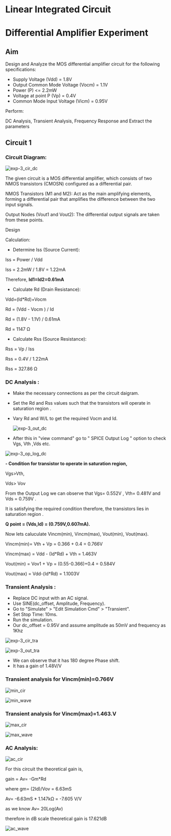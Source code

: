 # Linear Integrated Circuit
# Differential Amplifier Experiment

## Aim

Design and Analyze the MOS differential amplifier circuit for the following specifications:

- Supply Voltage (Vdd) = 1.8V
- Output Common Mode Voltage (Vocm) = 1.1V
- Power (P) <= 2.2mW
- Voltage at point P (Vp) = 0.4V
- Common Mode Input Voltage (Vicm) = 0.95V


Perform:

DC Analysis, Transient Analysis, Frequency Response and Extract the parameters

## Circuit 1

### Circuit Diagram:

![exp-3_cir_dc](https://github.com/user-attachments/assets/8848c74c-cc72-4f3a-b6f1-9b68bfa684f7)

The given circuit is a MOS differential amplifier, which consists of two NMOS transistors (CMOSN) configured as a differential pair. 

NMOS Transistors (M1 and M2): Act as the main amplifying elements, forming a differential pair that amplifies the difference between the two input signals.

Output Nodes (Vout1 and Vout2): The differential output signals are taken from these points.

Design

Calculation:

- Determine Iss (Source Current):

Iss = Power / Vdd

Iss = 2.2mW / 1.8V = 1.22mA

Therefore, **Id1=Id2=0.61mA**

- Calculate Rd (Drain Resistance):

Vdd=(Id*Rd)+Vocm

Rd = (Vdd - Vocm ) / Id

Rd = (1.8V - 1.1V) / 0.61mA

Rd = 1147 Ω

- Calculate Rss (Source Resistance):

Rss = Vp / Iss

Rss = 0.4V / 1.22mA

Rss = 327.86 Ω

### DC Analysis :
- Make the necessary connections as per the circuit daigram.
- Set the Rd and Rss values such that the transistors will operate in saturation region .
- Vary Rd and W/L to get the required Vocm and Id.


  ![exp-3_out_dc](https://github.com/user-attachments/assets/9d90d2d6-151e-4456-9599-98a1306c6a62)
  
 - After this in "view command" go to " SPICE Output Log " option to check Vgs, Vth ,Vds etc.
  
  ![exp-3_op_log_dc](https://github.com/user-attachments/assets/5f8bed14-ea3a-40e1-9897-28879c361961)

**- Condition for transistor to operate in saturation region,**

Vgs>Vth, 

Vds> Vov 

From the Output Log we can observe that Vgs= 0.552V , Vth= 0.481V and Vds = 0.759V . 

It is satisfying the required condition therefore, the transistors lies in saturation region .

**Q point = (Vds,Id) = (0.759V,0.607mA).**

Now lets caluculate Vincm(min), Vincm(max), Vout(min), Vout(max).

Vincm(min)= Vth + Vp = 0.366 + 0.4 = 0.766V 

Vincm(max) = Vdd - (Id*Rd) + Vth = 1.463V 

Vout(min) = Vov1 + Vp = (0.55-0.366)+0.4 = 0.584V 

Vout(max) = Vdd-(Id*Rd) = 1.1003V

### Transient Analysis :

* Replace DC input with an AC signal.
* Use SINE(dc_offset, Amplitude, Frequency).
* Go to "Simulate" > "Edit Simulation Cmd" > "Transient".
* Set Stop Time: 10ms.
* Run the simulation.
* Our dc_offset = 0.95V and assume amplitude as 50mV and frequency as 1Khz

![exp-3_cir_tra](https://github.com/user-attachments/assets/dc1f9c01-39a1-4e23-baeb-a7f3247fc6ae)

![exp-3_out_tra](https://github.com/user-attachments/assets/4853fda8-6388-4299-9257-7caaec532ef7)

- We can observe that it has 180 degree Phase shift.
- It has a gain of 1.48V/V

### Transient analysis for Vincm(min)=0.766V

![min_cir](https://github.com/user-attachments/assets/915f6be8-c3dd-4510-9597-a8c021a61c8c)

![min_wave](https://github.com/user-attachments/assets/f81c933b-3013-4a90-b77f-25f7ff702135)


### Transient analysis for Vincm(max)=1.463.V

![max_cir](https://github.com/user-attachments/assets/009ac520-c4ce-4ec4-be74-677401dbd702)


![max_wave](https://github.com/user-attachments/assets/162b7f00-7b94-4d40-be20-8600ca2297d2)

### AC Analysis:

![ac_cir](https://github.com/user-attachments/assets/0d549fd2-893e-459e-ac37-76f50d633c8e)

For this circuit the theoretical gain is,

gain = Av= -Gm*Rd 

where gm= (2Id)/Vov = 6.63mS

Av= -6.63mS * 1.147kΩ = -7.605 V/V

as we know Av= 20Log(Av)

therefore in dB scale theoretical gain is 17.621dB 

![ac_wave](https://github.com/user-attachments/assets/859b4f44-4bfa-4c88-822c-7642de88a26c)



